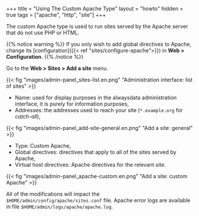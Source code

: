 +++
title = "Using The Custom Apache Type"
layout = "howto"
hidden = true
tags = ["apache", "http", "site"]
+++

The custom Apache type is used to run sites served by the Apache server that do not use PHP or HTML.

{{% notice warning %}}
If you only wish to add global directives to Apache, change its [configuration]({{< ref "sites/configure-apache">}}) in **Web > Configuration**.
{{% /notice %}}

Go to the **Web > Sites > Add a site** menu.

{{< fig "images/admin-panel_sites-list.en.png" "Administration interface: list of sites" >}}

- Name: used for display purposes in the alwaysdata administration interface, it is purely for information purposes,
- Addresses: the addresses used to reach your site (`*.example.org` for _catch-all_),

{{< fig "images/admin-panel_add-site-general.en.png" "Add a site: general" >}}

- Type: Custom Apache,
- Global directives: directives that apply to all of the sites served by Apache,
- Virtual host directives: Apache directives for the relevant site.

{{< fig "images/admin-panel_apache-custom.en.png" "Add a site: custom Apache" >}}

All of the modifications will impact the `$HOME/admin/config/apache/sites.conf` file. Apache error logs are available in file `$HOME/admin/logs/apache/apache.log`.
